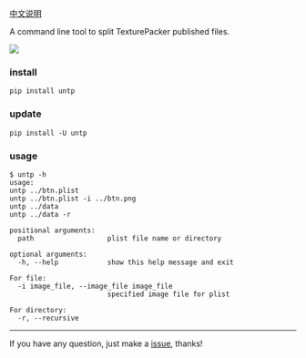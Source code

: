 [中文说明](http://blog.justbilt.com/2016/10/29/untp-2/)

A command line tool to split TexturePacker published files.

![][1]

### install

`pip install untp`

### update

`pip install -U untp`

### usage
```
$ untp -h
usage:
untp ../btn.plist
untp ../btn.plist -i ../btn.png
untp ../data
untp ../data -r

positional arguments:
  path                  plist file name or directory

optional arguments:
  -h, --help            show this help message and exit

For file:
  -i image_file, --image_file image_file
                        specified image file for plist

For directory:
  -r, --recursive
```


---

If you have any question, just make a [issue](https://github.com/justbilt/untp/issues), thanks!


[1]: /screenshot/mac.png
